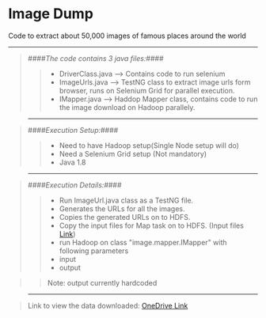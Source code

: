 # Image Dump

Code to extract about 50,000 images of famous places around the world

---

>####*The code contains 3 java files:*####
>> * DriverClass.java --> Contains code to run selenium
>> * ImageUrls.java --> TestNG class to extract image urls form browser, runs on Selenium Grid for parallel execution.
>> * IMapper.java --> Haddop Mapper class, contains code to run the image download on Hadoop parallely.

> ---


> ####*Execution Setup:*####
>> * Need to have Hadoop setup(Single Node setup will do)
>> * Need a Selenium Grid setup (Not mandatory)
>> * Java 1.8

> ---

> ####*Execution Details:*####
>> * Run ImageUrl.java class as a TestNG file.
>>  * Generates the URLs for all the images.
>>  * Copies the generated URLs on to HDFS.
>> * Copy the input files for Map task on to HDFS. (Input files [Link](http://1drv.ms/18C7SQe "Title"))
>> * run Hadoop on class "image.mapper.IMapper" with following parameters
>>  * input
>>  * output

>> Note: output currently hardcoded

> ---

>Link to view the data downloaded: [OneDrive Link](http://1drv.ms/1BtflwI "Title")
